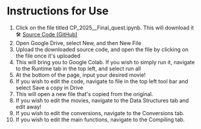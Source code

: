 # Instructions for Use

1. Click on the file titled CP_2025__Final_quest.ipynb. This will download it
    🛠️ [Source Code (GitHub)](files/CP_2025___Final_Quest.ipynb)  
3. Open Google Drive, select New, and then New File
4. Upload the downloaded source code, and open the file by clicking on the file once it's uploaded
5. This will bring you to Google Colab. If you wish to simply run it, navigate to the Runtime tab in the top left, and select run all
  6. At the bottom of the page, input your desired movie!
7. If you wish to edit the code, navigate to file in the top left tool bar and select Save a copy in Drive
8. This will open a new file that's copied from the original.
9. If you wish to edit the movies, navigate to the Data Structures tab and edit away!
10. If you wish to edit the conversions, navigate to the Conversions tab.
11. If you wish to edit the main functions, navigate to the Compiling tab. 
